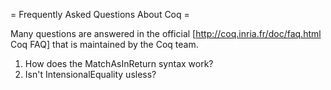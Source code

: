 = Frequently Asked Questions About Coq =

Many questions are answered in the official [http://coq.inria.fr/doc/faq.html Coq FAQ] that is maintained by the Coq team.

 1. How does the MatchAsInReturn syntax work?
 2. Isn't IntensionalEquality usless?
